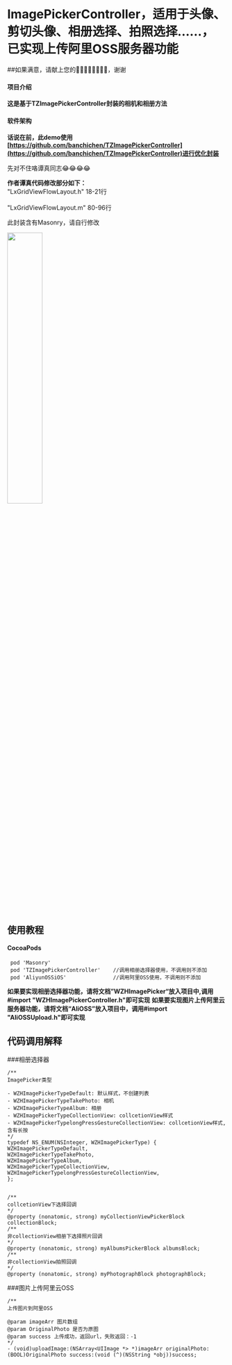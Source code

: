 # ImagePickerController，适用于头像、剪切头像、相册选择、拍照选择……，已实现上传阿里OSS服务器功能

##如果满意，请献上您的🌟🌟🌟🌟🌟🌟🌟🌟，谢谢
#### 项目介绍
**这是基于TZImagePickerController封装的相机和相册方法**

#### 软件架构
**话说在前，此demo使用[https://github.com/banchichen/TZImagePickerController](https://github.com/banchichen/TZImagePickerController)进行优化封装**

 先对不住咯谭真同志😂😂😂😂  

**作者谭真代码修改部分如下：**
<br>"LxGridViewFlowLayout.h"      18-21行</br>
<br>"LxGridViewFlowLayout.m"      80-96行</br>


此封装含有Masonry，请自行修改

<img src="https://github.com/WOHANGO/WZHImagePickerController/blob/master/imagepicker.png" width="40%" height="40%">


## 使用教程

#### CocoaPods
```objc
 pod 'Masonry'
 pod 'TZImagePickerController'    //调用相册选择器使用，不调用则不添加
 pod 'AliyunOSSiOS'               //调用阿里OSS使用，不调用则不添加
```
**如果要实现相册选择器功能，请将文档”WZHImagePicker“放入项目中,调用#import "WZHImagePickerController.h"即可实现**
**如果要实现图片上传阿里云服务器功能，请将文档“AliOSS”放入项目中，调用#import "AliOSSUpload.h"即可实现**


## 代码调用解释
###相册选择器
```objc
/**
ImagePicker类型

- WZHImagePickerTypeDefault: 默认样式，不创建列表
- WZHImagePickerTypeTakePhoto: 相机
- WZHImagePickerTypeAlbum: 相册
- WZHImagePickerTypeCollectionView: collcetionView样式
- WZHImagePickerTypelongPressGestureCollectionView: collcetionView样式,含有长按
*/
typedef NS_ENUM(NSInteger, WZHImagePickerType) {
WZHImagePickerTypeDefault,
WZHImagePickerTypeTakePhoto,
WZHImagePickerTypeAlbum,
WZHImagePickerTypeCollectionView,
WZHImagePickerTypelongPressGestureCollectionView,
};


/**
collcetionView下选择回调
*/
@property (nonatomic, strong) myCollectionViewPickerBlock collectionBlock;
/**
非collectionView相册下选择照片回调
*/
@property (nonatomic, strong) myAlbumsPickerBlock albumsBlock;
/**
非collectionView拍照回调
*/
@property (nonatomic, strong) myPhotographBlock photographBlock;

```

###图片上传阿里云OSS
```objc
/**
上传图片到阿里OSS

@param imageArr 图片数组
@param OriginalPhoto 是否为原图
@param success 上传成功，返回url，失败返回：-1
*/
- (void)uploadImage:(NSArray<UIImage *> *)imageArr originalPhoto:(BOOL)OriginalPhoto success:(void (^)(NSString *obj))success;

```

